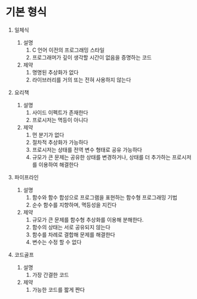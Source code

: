 # 기본 형식

1. 일체식
    1. 설명
        1. C 언어 이전의 프로그래밍 스타일
        1. 프로그래머가 깊이 생각할 시간이 없음을 증명하는 코드
    1. 제약
        1. 명명된 추상화가 없다
        1. 라이브러리를 거의 또는 전혀 사용하지 않는다


2. 요리책
    1. 설명
        1. 사이드 이펙트가 존재한다
        1. 프로시저는 멱등이 아니다 
    1. 제약
        1. 먼 분기가 없다
        1. 절차적 추상화가 가능하다
        1. 프로시저는 상태를 전역 변수 형태로 공유 가능하다
        1. 규모가 큰 문제는 공유한 상태를 변경하거나, 상태를 더 추가하는 프로시저를
            이용하여 해결한다


3. 파이프라인
    1. 설명
        1. 함수와 함수 합성으로 프로그램을 표현하는 함수형 프로그래밍 기법
        1. 순수 함수를 지향하며, 멱등성을 지킨다
    1. 제약
        1. 규모가 큰 문제를 함수형 추상화를 이용해 분해한다. 
        1. 함수의 상태는 서로 공유되지 않는다
        1. 함수를 차례로 결합해 문제를 해결한다 
        1. 변수는 수정 할 수 없다
    
4. 코드골프
    1. 설명
        1. 가장 간결한 코드
    1. 제약
        1. 가능한 코드를 짧게 짠다
 

